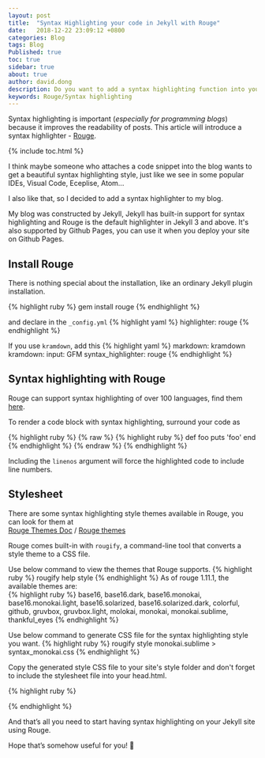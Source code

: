 ```yaml
---
layout: post
title:  "Syntax Highlighting your code in Jekyll with Rouge"
date:   2018-12-22 23:09:12 +0800
categories: Blog
tags: Blog
Published: true
toc: true
sidebar: true
about: true
author: david.dong
description: Do you want to add a syntax highlighting function into your code block? <br><br>You can get help from this article.
keywords: Rouge/Syntax highlighting
---
```

Syntax highlighting is important (*especially for programming blogs*) because it improves the readability of posts. This article will introduce a syntax highlighter - [Rouge](https://rubygems.org/gems/rouge).

{% include toc.html %}

I think maybe someone who attaches a code snippet into the blog wants to get a beautiful syntax highlighting style, just like we see in some popular IDEs, Visual Code, Eceplise, Atom... 

I also like that, so I decided to add a syntax highlighter to my blog.

My blog was constructed by Jekyll, Jekyll has built-in support for syntax highlighting and Rouge is the default highlighter in Jekyll 3 and above. It's also supported by Github Pages, you can use it when you deploy your site on Github Pages.

## Install Rouge
There is nothing special about the installation, like an ordinary Jekyll plugin installation.

{% highlight ruby %}
gem install rouge
{% endhighlight %}

and declare in the `_config.yml`
{% highlight yaml %}
highlighter: rouge
{% endhighlight %}

If you use `kramdown`, add this
{% highlight yaml %}
markdown: kramdown
kramdown:
input: GFM
syntax_highlighter: rouge
{% endhighlight %}

## Syntax highlighting with Rouge

Rouge can support syntax highlighting of over 100 languages, find them [here](https://github.com/rouge-ruby/rouge/wiki/List-of-supported-languages-and-lexers).    

To render a code block with syntax highlighting, surround your code as

{% highlight ruby %}
{% raw %}
{% highlight ruby %}
def foo
  puts 'foo'
end
{% endhighlight %}
{% endraw %}
{% endhighlight %}

Including the `linenos` argument will force the highlighted code to include line numbers. 

## Stylesheet

There are some syntax highlighting style themes available in Rouge, you can look for them at     
[Rouge Themes Doc](https://rouge-ruby.github.io/docs/Rouge/Themes.html) / [Rouge themes](https://github.com/mzlogin/rouge-themes)

Rouge comes built-in with `rougify`, a command-line tool that converts a style theme to a CSS file.

Use below command to view the themes that Rouge supports.
{% highlight ruby %}
rougify help style
{% endhighlight %}
As of rouge 1.11.1, the available themes are:  
{% highlight ruby %}
base16, 
base16.dark, 
base16.monokai, 
base16.monokai.light, 
base16.solarized, 
base16.solarized.dark, 
colorful, 
github, 
gruvbox, 
gruvbox.light, 
molokai, 
monokai, 
monokai.sublime, 
thankful_eyes
{% endhighlight %}

Use below command to generate CSS file for the syntax highlighting style you want.
{% highlight ruby %}
rougify style monokai.sublime > syntax_monokai.css
{% endhighlight %}

Copy the generated style CSS file to your site's style folder and don't forget to include the stylesheet file into your head.html.

{% highlight ruby %}
<link href="{{site.cdn_baseurl}}/assets/css/syntax_monokai.css" rel="stylesheet"/>
{% endhighlight %}

And that’s all you need to start having syntax highlighting on your Jekyll site using Rouge.

Hope that’s somehow useful for you! 🙂